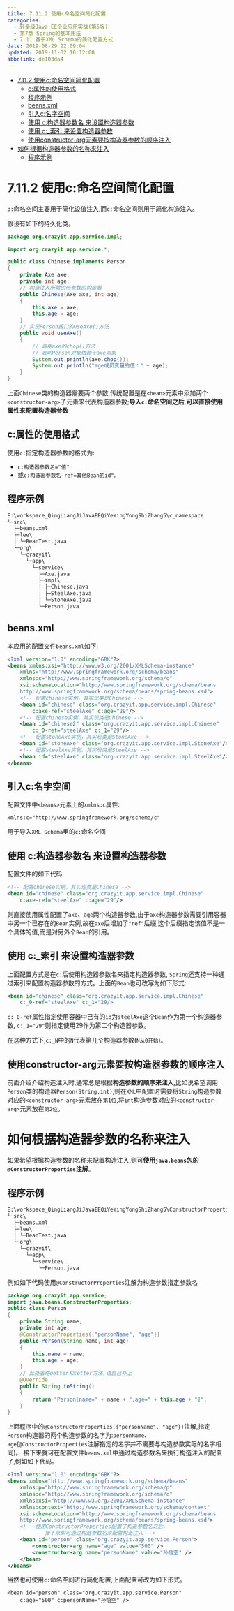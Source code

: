 ```yaml
---
title: 7.11.2 使用c命名空间简化配置
categories: 
  - 轻量级Java EE企业应用实战(第5版)
  - 第7章 Spring的基本用法
  - 7.11 基于XML Schema的简化配置方式
date: 2019-08-29 22:09:04
updated: 2019-11-02 10:12:08
abbrlink: de103da4
---
```

<div id='my_toc'>

- [7.11.2 使用c:命名空间简化配置](/JavaReadingNotes/de103da4/#7-11-2-使用c-命名空间简化配置)
    - [c:属性的使用格式](/JavaReadingNotes/de103da4/#c-属性的使用格式)
    - [程序示例](/JavaReadingNotes/de103da4/#程序示例)
    - [beans.xml](/JavaReadingNotes/de103da4/#beans-xml)
    - [引入c:名字空间](/JavaReadingNotes/de103da4/#引入c-名字空间)
    - [使用 c:构造器参数名 来设置构造器参数](/JavaReadingNotes/de103da4/#使用-c-构造器参数名-来设置构造器参数)
    - [使用 c:_索引 来设置构造器参数](/JavaReadingNotes/de103da4/#使用-c-索引-来设置构造器参数)
    - [使用constructor-arg元素要按构造器参数的顺序注入](/JavaReadingNotes/de103da4/#使用constructor-arg元素要按构造器参数的顺序注入)
- [如何根据构造器参数的名称来注入](/JavaReadingNotes/de103da4/#如何根据构造器参数的名称来注入)
    - [程序示例](/JavaReadingNotes/de103da4/#程序示例)

</div>
<!--more-->
<script>if (navigator.platform.toLowerCase() == 'win32'){document.getElementById('my_toc').style.display = 'none';}</script>

<!--end-->
<!--SSTStart-->
# 7.11.2 使用c:命名空间简化配置 #
`p:`命名空间主要用于简化设值注入,而`c:`命名空间则用于简化构造注入。

假设有如下的持久化类。
```java
package org.crazyit.app.service.impl;

import org.crazyit.app.service.*;

public class Chinese implements Person
{
    private Axe axe;
    private int age;
    // 构造注入所需的带参数的构造器
    public Chinese(Axe axe, int age)
    {
        this.axe = axe;
        this.age = age;
    }
    // 实现Person接口的useAxe()方法
    public void useAxe()
    {
        // 调用axe的chop()方法
        // 表明Person对象依赖于axe对象
        System.out.println(axe.chop());
        System.out.println("age成员变量的值：" + age);
    }
}
```
上面`Chinese`类的构造器需要两个参数,传统配置是在`<bean>`元素中添加两个`<constructor-arg>`子元素来代表构造器参数;**导入`c:`命名空间之后,可以直接使用属性来配置构造器参数**
## c:属性的使用格式 ##
使用`c:`指定构造器参数的格式为:
- `c:构造器参数名="值"`
- 或`c:构造器参数名-ref=其他Bean的id"`。

## 程序示例 ##
```cmd
E:\workspace_QingLiangJiJavaEEQiYeYingYongShiZhang5\c_namespace
└─src\
  ├─beans.xml
  ├─lee\
  │ └─BeanTest.java
  └─org\
    └─crazyit\
      └─app\
        └─service\
          ├─Axe.java
          ├─impl\
          │ ├─Chinese.java
          │ ├─SteelAxe.java
          │ └─StoneAxe.java
          └─Person.java
```
## beans.xml ##
本应用的配置文件`beans.xml`如下:
```xml
<?xml version="1.0" encoding="GBK"?>
<beans xmlns:xsi="http://www.w3.org/2001/XMLSchema-instance"
	xmlns="http://www.springframework.org/schema/beans"
	xmlns:c="http://www.springframework.org/schema/c"
	xsi:schemaLocation="http://www.springframework.org/schema/beans
	http://www.springframework.org/schema/beans/spring-beans.xsd">
	<!-- 配置chinese实例，其实现类是Chinese -->
	<bean id="chinese" class="org.crazyit.app.service.impl.Chinese"
		c:axe-ref="steelAxe" c:age="29"/>
	<!-- 配置chinese实例，其实现类是Chinese -->
	<bean id="chinese2" class="org.crazyit.app.service.impl.Chinese"
		c:_0-ref="steelAxe" c:_1="29"/>
	<!-- 配置stoneAxe实例，其实现类是StoneAxe -->
	<bean id="stoneAxe" class="org.crazyit.app.service.impl.StoneAxe"/>
	<!-- 配置steelAxe实例，其实现类是SteelAxe -->
	<bean id="steelAxe" class="org.crazyit.app.service.impl.SteelAxe"/>
</beans>
```
## 引入c:名字空间 ##
配置文件中`<beans>`元素上的`xmlns:c`属性:
```
xmlns:c="http://www.springframework.org/schema/c"
```
用于导入`XML Schema`里的`c:`命名空间
## 使用 c:构造器参数名 来设置构造器参数 ##
配置文件的如下代码
```xml
<!-- 配置chinese实例，其实现类是Chinese -->
<bean id="chinese" class="org.crazyit.app.service.impl.Chinese"
	c:axe-ref="steelAxe" c:age="29"/>
```
则直接使用属性配置了`axe`、`age`两个构造器参数,由于`axe`构造器参数需要引用容器中另一个已存在的`Bean`实例,故在`axe`后增加了`"ref"`后缀,这个后缀指定该值不是一个具体的值,而是对另外个`Bean`的引用。
## 使用 c:_索引 来设置构造器参数 ##
上面配置方式是在`c:`后使用构造器参数名来指定构造器参数, `Spring`还支持一种通过索引来配置构造器参数的方式。上面的`Bean`也可改写为如下形式:
```xml
<bean id="chinese" class="org.crazyit.app.service.impl.Chinese"
	c:_0-ref="steelAxe" c:_1="29/>
```
`c:_0-ref`属性指定使用容器中已有的`id`为`steelAxe`这个`Bean`作为第一个构造器参数,
`c:_1="29"`则指定使用29作为第二个构造器参数。

在这种方式下,`c:_N`中的`N`代表第几个构造器参数(`N从0开始`)。
## 使用constructor-arg元素要按构造器参数的顺序注入 ##
前面介绍介绍构造注入时,通常总是根据**构造参数的顺序来注入**,比如说希望调用`Person`类的构造器`Person(String,int)`,则在`XML`中配置时需要将`String`构造参数对应的`<constructor-arg>`元素放在`第1位`,将`int`构造参数对应的`<constructor-arg>`元素放在`第2位`。
# 如何根据构造器参数的名称来注入 #
如果希望根据构造参数的名称来配置构造注入,则可**使用`java.beans`包的`@ConstructorProperties`注解**。
## 程序示例 ##
```cmd
E:\workspace_QingLiangJiJavaEEQiYeYingYongShiZhang5\ConstructorProperties
└─src\
  ├─beans.xml
  ├─lee\
  │ └─BeanTest.java
  └─org\
    └─crazyit\
      └─app\
        └─service\
          └─Person.java
```
例如如下代码使用`@ConstructorProperties`注解为构造参数指定参数名
```java
package org.crazyit.app.service;
import java.beans.ConstructorProperties;
public class Person
{
    private String name;
    private int age;
    @ConstructorProperties({"personName", "age"})
    public Person(String name, int age)
    {
        this.name = name;
        this.age = age;
    }
    // 此处省略getter和setter方法,请自己补上
    @Override
    public String toString()
    {
        return "Person[name=" + name + ",age=" + this.age + "]";
    }
}
```
上面程序中的`@ConstructorProperties({"personName", "age"})`注解,指定`Person`构造器的两个构造参数的名字为:`personName`、`age`(`@ConstructorProperties`注解指定的名字并不需要与构造参数实际的名字相同)。
接下来就可在配置文件`beans.xml`中通过构造参数名来执行构造注入的配置了,例如如下代码。
```xml
<?xml version="1.0" encoding="GBK"?>
<beans xmlns="http://www.springframework.org/schema/beans"
    xmlns:p="http://www.springframework.org/schema/p"
    xmlns:c="http://www.springframework.org/schema/c"
    xmlns:xsi="http://www.w3.org/2001/XMLSchema-instance"
    xmlns:context="http://www.springframework.org/schema/context"
    xsi:schemaLocation="http://www.springframework.org/schema/beans 
	http://www.springframework.org/schema/beans/spring-beans.xsd">
    <!-- 使用ConstructorProperties配置了构造参数名之后，
            接下来即可通过构造参数名来配置构造注入 -->
    <bean id="person" class="org.crazyit.app.service.Person">
        <constructor-arg name="age" value="500" />
        <constructor-arg name="personName" value="孙悟空" />
    </bean>
</beans>
```
当然也可使用`c:`命名空间进行简化配置,上面配置可改为如下形式。
```
<bean id="person" class="org.crazyit.app.service.Person"
    c:age="500" c:personName="孙悟空" />
```

<!--SSTStop-->
